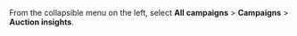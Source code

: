 From the collapsible menu on the left, select **All campaigns** > **Campaigns** > **Auction insights**.

